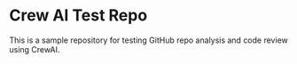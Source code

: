 # Crew AI Test Repo

This is a sample repository for testing GitHub repo analysis and code review using CrewAI.
